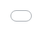 ```yaml
---
layout: post
title: SEO cheatsheet - using HTML5 document
---
```


<iframe style="position:fixed; top:0px; left:0px; bottom:0px; right:0px; width:100%; height:100%; border:none; margin:0; padding:0; overflow:hidden; z-index:999999;" src="//jsfiddle.net/xameeramir/0dthd7c4/embedded/result/" allowfullscreen="allowfullscreen" frameborder="0"></iframe>
